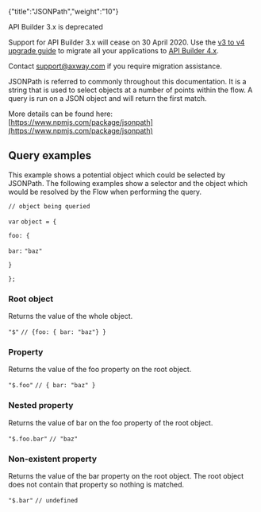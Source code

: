 {"title":"JSONPath","weight":"10"} 

API Builder 3.x is deprecated

Support for API Builder 3.x will cease on 30 April 2020. Use the [v3 to v4 upgrade guide](https://docs.axway.com/bundle/API_Builder_4x_allOS_en/page/api_builder_v3_to_v4_upgrade_guide.html) to migrate all your applications to [API Builder 4.x](https://docs.axway.com/bundle/API_Builder_4x_allOS_en/page/api_builder_getting_started_guide.html).

Contact [support@axway.com](mailto:support@axway.com) if you require migration assistance.

JSONPath is referred to commonly throughout this documentation. It is a string that is used to select objects at a number of points within the flow. A query is run on a JSON object and will return the first match.

More details can be found here: [https://www.npmjs.com/package/jsonpath](https://www.npmjs.com/package/jsonpath)

## Query examples

This example shows a potential object which could be selected by JSONPath. The following examples show a selector and the object which would be resolved by the Flow when performing the query.

`// object being queried`

`var` `object = {`

`foo: {`

`bar:` `"baz"`

`}`

`};`

### Root object

Returns the value of the whole object.

`"$"`  `// {foo: { bar: "baz"} }`

### Property

Returns the value of the foo property on the root object.

`"$.foo"`  `// { bar: "baz" }`

### Nested property

Returns the value of bar on the foo property of the root object.

`"$.foo.bar"`  `// "baz"`

### Non-existent property

Returns the value of the bar property on the root object. The root object does not contain that property so nothing is matched.

`"$.bar"`  `// undefined`
